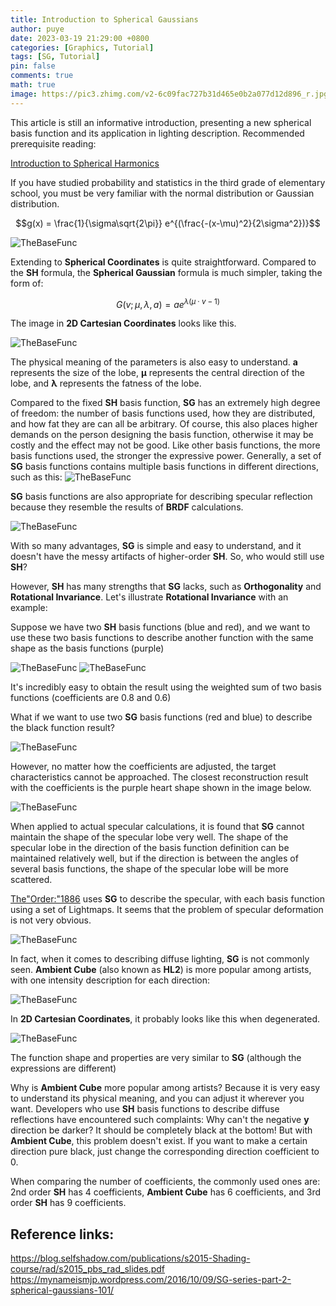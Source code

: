 ```yaml
---
title: Introduction to Spherical Gaussians
author: puye
date: 2023-03-19 21:29:00 +0800
categories: [Graphics, Tutorial]
tags: [SG, Tutorial]
pin: false
comments: true
math: true
image: https://pic3.zhimg.com/v2-6c09fac727b31d465e0b2a077d12d896_r.jpg
---
```



This article is still an informative introduction, presenting a new spherical basis function and its application in lighting description. Recommended prerequisite reading:

[Introduction to Spherical Harmonics](https://puye.blog/posts/SH-Introduction-EN/)

If you have studied probability and statistics in the third grade of elementary school, you must be very familiar with the normal distribution or Gaussian distribution.

$$g(x) = \frac{1}{\sigma\sqrt{2\pi}} e^{(\frac{-(x-\mu)^2}{2\sigma^2})}$$

![TheBaseFunc](https://pic4.zhimg.com/v2-f1305ab211c90bb48181483c29909b5f_r.jpg)

Extending to **Spherical Coordinates** is quite straightforward. Compared to the **SH** formula, the **Spherical Gaussian** formula is much simpler, taking the form of:

$$G(v; \mu,\lambda,a) = ae^{\lambda(\mu\cdot v - 1)}$$


The image in **2D Cartesian Coordinates** looks like this.

![TheBaseFunc](https://pic1.zhimg.com/v2-9e027f3a8954b4a359da6d19af2e55cc_b.jpg)


The physical meaning of the parameters is also easy to understand. **a** represents the size of the lobe, **μ** represents the central direction of the lobe, and **λ** represents the fatness of the lobe.

Compared to the fixed **SH** basis function, **SG** has an extremely high degree of freedom: the number of basis functions used, how they are distributed, and how fat they are can all be arbitrary. Of course, this also places higher demands on the person designing the basis function, otherwise it may be costly and the effect may not be good. Like other basis functions, the more basis functions used, the stronger the expressive power. Generally, a set of **SG** basis functions contains multiple basis functions in different directions, such as this:
![TheBaseFunc](https://pic3.zhimg.com/v2-6c09fac727b31d465e0b2a077d12d896_r.jpg)

**SG** basis functions are also appropriate for describing specular reflection because they resemble the results of **BRDF** calculations.


![TheBaseFunc](https://pic4.zhimg.com/v2-7cfb9883596a1175850654a8cb0a4f77_r.jpg)


With so many advantages, **SG** is simple and easy to understand, and it doesn't have the messy artifacts of higher-order **SH**. So, who would still use **SH**?

However, **SH** has many strengths that **SG** lacks, such as **Orthogonality** and **Rotational Invariance**. Let's illustrate **Rotational Invariance** with an example:

Suppose we have two **SH** basis functions (blue and red), and we want to use these two basis functions to describe another function with the same shape as the basis functions (purple)

![TheBaseFunc](https://pic3.zhimg.com/v2-fa0ce2b0bee52004ab376f059687eb8e_b.jpg)
![TheBaseFunc](https://pic3.zhimg.com/v2-f573dbd6910bc414a70cc6e21636ccea_b.jpg)

It's incredibly easy to obtain the result using the weighted sum of two basis functions (coefficients are 0.8 and 0.6)

What if we want to use two **SG** basis functions (red and blue) to describe the black function result?

![TheBaseFunc](https://pic4.zhimg.com/v2-7d7ca6d4a37c46caedf15f8db18506ef_b.jpg)

However, no matter how the coefficients are adjusted, the target characteristics cannot be approached. The closest reconstruction result with the coefficients is the purple heart shape shown in the image below.

![TheBaseFunc](https://pic3.zhimg.com/v2-f8a095c76ac471e6e0ce172dfbb47df2_b.jpg)




When applied to actual specular calculations, it is found that **SG** cannot maintain the shape of the specular lobe very well. The shape of the specular lobe in the direction of the basis function definition can be maintained relatively well, but if the direction is between the angles of several basis functions, the shape of the specular lobe will be more scattered.

[The"Order:"1886](https://blog.selfshadow.com/publications/s2015-shading-course/rad/s2015_pbs_rad_slides.pdf) uses **SG** to describe the specular, with each basis function using a set of Lightmaps. It seems that the problem of specular deformation is not very obvious.

![TheBaseFunc](https://pic2.zhimg.com/v2-2889f6171aaea148cefc26951922cfb5_r.jpg)


In fact, when it comes to describing diffuse lighting, **SG** is not commonly seen. **Ambient Cube** (also known as **HL2**) is more popular among artists, with one intensity description for each direction:

![TheBaseFunc](https://pic3.zhimg.com/v2-5057e73a7e07948809bcd2a6284fccce_r.jpg)

In **2D Cartesian Coordinates**, it probably looks like this when degenerated.

![TheBaseFunc](https://pic3.zhimg.com/v2-6520b696924a38a974ab0aebbf9a68f2_b.jpg)

The function shape and properties are very similar to **SG** (although the expressions are different)

Why is **Ambient Cube** more popular among artists? Because it is very easy to understand its physical meaning, and you can adjust it wherever you want. Developers who use **SH** basis functions to describe diffuse reflections have encountered such complaints: Why can't the negative **y** direction be darker? It should be completely black at the bottom! But with **Ambient Cube**, this problem doesn't exist. If you want to make a certain direction pure black, just change the corresponding direction coefficient to 0.

When comparing the number of coefficients, the commonly used ones are: 2nd order **SH** has 4 coefficients, **Ambient Cube** has 6 coefficients, and 3rd order **SH** has 9 coefficients.


## Reference links:

https://blog.selfshadow.com/publications/s2015-Shading-course/rad/s2015_pbs_rad_slides.pdf
https://mynameismjp.wordpress.com/2016/10/09/SG-series-part-2-spherical-gaussians-101/
